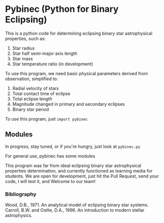 # Pybinec (Python for Binary Eclipsing)

This is a python code for determining eclipsing binary star astrophysical properties, such as:
1. Star radius 
2. Star half semi-major axis length
3. Star mass
4. Star temperature ratio (in development)

To use this program, we need basic physical parameters derived from observation, simplified to:
1. Radial velocity of stars
2. Total contact time of eclipse
3. Total eclipse length
4. Magnitude changed in primary and secondary eclipses
5. Binary star period

To use this program, just `import pybinec`

## Modules
In progress, stay tuned, or if you're hungry, just look at `pybinec.py`

For general use, pybinec has some modules

This program was far from ideal eclipsing binary star astrophysical properties determination, and currently functioned as learning media for students. We are open for development, just hit the Pull Request, send your code, I will test it, and Welcome to our team!


### Bibliography
Wood, D.B., 1971. An analytical model of eclipsing binary star systems.  
Carroll, B.W. and Ostlie, D.A., 1996. An introduction to modern stellar astrophysics.


